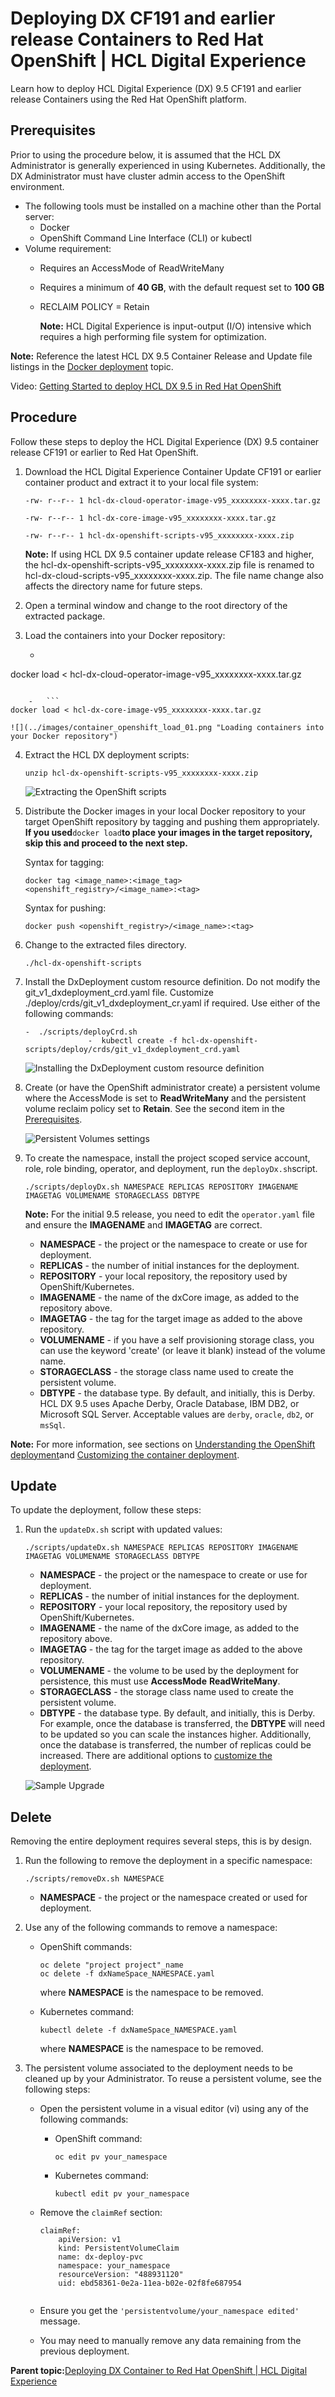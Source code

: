 # Deploying DX CF191 and earlier release Containers to Red Hat OpenShift \| HCL Digital Experience

Learn how to deploy HCL Digital Experience \(DX\) 9.5 CF191 and earlier release Containers using the Red Hat OpenShift platform.

## Prerequisites

Prior to using the procedure below, it is assumed that the HCL DX Administrator is generally experienced in using Kubernetes. Additionally, the DX Administrator must have cluster admin access to the OpenShift environment.

-   The following tools must be installed on a machine other than the Portal server:
    -   Docker
    -   OpenShift Command Line Interface \(CLI\) or kubectl
-   Volume requirement:
    -   Requires an AccessMode of ReadWriteMany
    -   Requires a minimum of **40 GB**, with the default request set to **100 GB**
    -   RECLAIM POLICY = Retain

        **Note:** HCL Digital Experience is input-output \(I/O\) intensive which requires a high performing file system for optimization.


**Note:** Reference the latest HCL DX 9.5 Container Release and Update file listings in the [Docker deployment](../containerization/docker.html) topic.

Video: [Getting Started to deploy HCL DX 9.5 in Red Hat OpenShift](https://www.youtube.com/watch?v=xXsRECRoV7g&feature=youtu.be)

## Procedure

Follow these steps to deploy the HCL Digital Experience \(DX\) 9.5 container release CF191 or earlier to Red Hat OpenShift.

1.  Download the HCL Digital Experience Container Update CF191 or earlier container product and extract it to your local file system:

    ```
    -rw- r--r-- 1 hcl-dx-cloud-operator-image-v95_xxxxxxxx-xxxx.tar.gz
    ```

    ```
    -rw- r--r-- 1 hcl-dx-core-image-v95_xxxxxxxx-xxxx.tar.gz
    ```

    ```
    -rw- r--r-- 1 hcl-dx-openshift-scripts-v95_xxxxxxxx-xxxx.zip
    ```

    **Note:** If using HCL DX 9.5 container update release CF183 and higher, the hcl-dx-openshift-scripts-v95\_xxxxxxxx-xxxx.zip file is renamed to hcl-dx-cloud-scripts-v95\_xxxxxxxx-xxxx.zip. The file name change also affects the directory name for future steps.

2.  Open a terminal window and change to the root directory of the extracted package.
3.  Load the containers into your Docker repository:

    -   ```
docker load < hcl-dx-cloud-operator-image-v95_xxxxxxxx-xxxx.tar.gz
```

    -   ```
docker load < hcl-dx-core-image-v95_xxxxxxxx-xxxx.tar.gz
```

    ![](../images/container_openshift_load_01.png "Loading containers into your Docker repository")

4.  Extract the HCL DX deployment scripts:

    ```
    unzip hcl-dx-openshift-scripts-v95_xxxxxxxx-xxxx.zip
    ```

    ![](../images/container_openshift_load_02.png "Extracting the OpenShift scripts")

5.  Distribute the Docker images in your local Docker repository to your target OpenShift repository by tagging and pushing them appropriately. **If you used**`docker load`**to place your images in the target repository, skip this and proceed to the next step.**

    Syntax for tagging:

    ```
    docker tag <image_name>:<image_tag>  <openshift_registry>/<image_name>:<tag>
    ```

    Syntax for pushing:

    ```
    docker push <openshift_registry>/<image_name>:<tag>
    ```

6.  Change to the extracted files directory.

    ```
    ./hcl-dx-openshift-scripts
    ```

7.  Install the DxDeployment custom resource definition. Do not modify the git\_v1\_dxdeployment\_crd.yaml file. Customize ./deploy/crds/git\_v1\_dxdeployment\_cr.yaml if required. Use either of the following commands:

    ```
    -  ./scripts/deployCrd.sh
                  -  kubectl create -f hcl-dx-openshift-scripts/deploy/crds/git_v1_dxdeployment_crd.yaml
    ```

    ![](../images/DxDeployment_custom_resource_definition.png "Installing the DxDeployment custom resource definition")

8.  Create \(or have the OpenShift administrator create\) a persistent volume where the AccessMode is set to **ReadWriteMany** and the persistent volume reclaim policy set to **Retain**. See the second item in the [Prerequisites](https://help.hcltechsw.com/digital-experience/9.5/containerization/openshift.html#container_openshift_deployment__prereq_o3n_m22_rkb).

    ![](../images/container_persistent_volumes.png "Persistent Volumes settings")

9.  To create the namespace, install the project scoped service account, role, role binding, operator, and deployment, run the `deployDx.sh`script.

    ```
    ./scripts/deployDx.sh NAMESPACE REPLICAS REPOSITORY IMAGENAME IMAGETAG VOLUMENAME STORAGECLASS DBTYPE
    ```

    **Note:** For the initial 9.5 release, you need to edit the `operator.yaml` file and ensure the **IMAGENAME** and **IMAGETAG** are correct.

    -   **NAMESPACE** - the project or the namespace to create or use for deployment.
    -   **REPLICAS** - the number of initial instances for the deployment.
    -   **REPOSITORY** - your local repository, the repository used by OpenShift/Kubernetes.
    -   **IMAGENAME** - the name of the dxCore image, as added to the repository above.
    -   **IMAGETAG** - the tag for the target image as added to the above repository.
    -   **VOLUMENAME** - if you have a self provisioning storage class, you can use the keyword 'create' \(or leave it blank\) instead of the volume name.
    -   **STORAGECLASS** - the storage class name used to create the persistent volume.
    -   **DBTYPE** - the database type. By default, and initially, this is Derby. HCL DX 9.5 uses Apache Derby, Oracle Database, IBM DB2, or Microsoft SQL Server. Acceptable values are `derby`, `oracle`, `db2`, or `msSql`.

**Note:** For more information, see sections on [Understanding the OpenShift deployment](understanding_openshift_deployment.md)and [Customizing the container deployment](customizing_container_deployment.md).

## Update

To update the deployment, follow these steps:

1.  Run the `updateDx.sh` script with updated values:

    ```
    ./scripts/updateDx.sh NAMESPACE REPLICAS REPOSITORY IMAGENAME IMAGETAG VOLUMENAME STORAGECLASS DBTYPE
    ```

    -   **NAMESPACE** - the project or the namespace to create or use for deployment.
    -   **REPLICAS** - the number of initial instances for the deployment.
    -   **REPOSITORY** - your local repository, the repository used by OpenShift/Kubernetes.
    -   **IMAGENAME** - the name of the dxCore image, as added to the repository above.
    -   **IMAGETAG** - the tag for the target image as added to the above repository.
    -   **VOLUMENAME** - the volume to be used by the deployment for persistence, this must use **AccessMode** **ReadWriteMany**.
    -   **STORAGECLASS** - the storage class name used to create the persistent volume.
    -   **DBTYPE** - the database type. By default, and initially, this is Derby.
    For example, once the database is transferred, the **DBTYPE** will need to be updated so you can scale the instances higher. Additionally, once the database is transferred, the number of replicas could be increased. There are additional options to [customize the deployment](customizing_container_deployment.md).

    ![](../images/Container_upgrade.png "Sample Upgrade")


## Delete

Removing the entire deployment requires several steps, this is by design.

1.  Run the following to remove the deployment in a specific namespace:

    ```
    ./scripts/removeDx.sh NAMESPACE
    ```

    -   **NAMESPACE** - the project or the namespace created or used for deployment.
2.  Use any of the following commands to remove a namespace:
    -   OpenShift commands:

        ```
        oc delete "project project"_name
        oc delete -f dxNameSpace_NAMESPACE.yaml
        ```

        where **NAMESPACE** is the namespace to be removed.

    -   Kubernetes command:

        ```
        kubectl delete -f dxNameSpace_NAMESPACE.yaml
        ```

        where **NAMESPACE** is the namespace to be removed.

3.  The persistent volume associated to the deployment needs to be cleaned up by your Administrator. To reuse a persistent volume, see the following steps:
    -   Open the persistent volume in a visual editor \(vi\) using any of the following commands:
        -   OpenShift command:

            ```
            oc edit pv your_namespace
            ```

        -   Kubernetes command:

            ```
            kubectl edit pv your_namespace
            ```

    -   Remove the `claimRef` section:

        ```
        claimRef:
            apiVersion: v1
            kind: PersistentVolumeClaim
            name: dx-deploy-pvc
            namespace: your_namespace
            resourceVersion: "488931120"
            uid: ebd58361-0e2a-11ea-b02e-02f8fe687954
                        
        ```

    -   Ensure you get the `'persistentvolume/your_namespace edited'` message.
    -   You may need to manually remove any data remaining from the previous deployment.

**Parent topic:**[Deploying DX Container to Red Hat OpenShift \| HCL Digital Experience](../containerization/deploy_openshift.md)

